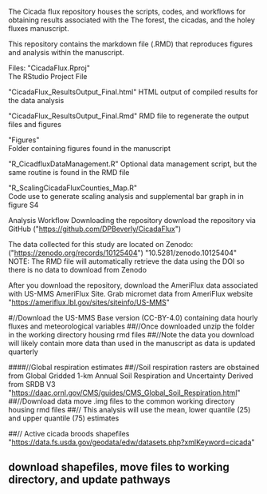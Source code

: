 
The Cicada flux repository houses the scripts, codes, and workflows for obtaining results associated with the The forest, the cicadas, and the holey fluxes manuscript.

This repository contains the markdown file (.RMD) that reproduces figures and analysis within the manuscript.

Files: 
"CicadaFlux.Rproj"  
 The RStudio Project File

"CicadaFlux_ResultsOutput_Final.html" 
 HTML output of compiled results for the data analysis

"CicadaFlux_ResultsOutput_Final.Rmd" 
RMD file to regenerate the output files and figures

"Figures"  
Folder containing figures found in the manuscript

"R_CicadfluxDataManagement.R" 
Optional data management script, but the same routine is found in the RMD file
        
"R_ScalingCicadaFluxCounties_Map.R"   
Code use to generate scaling analysis and supplemental bar graph in in figure S4

Analysis Workflow
Downloading the repository download the repository via GitHub ("https://github.com/DPBeverly/CicadaFlux")

The data collected for this study are located on Zenodo: ("https://zenodo.org/records/10125404")
"10.5281/zenodo.10125404" 
NOTE: The RMD file will automatically retrieve the data using the DOI so there is no data to download from Zenodo

After you download the repository, download the AmeriFlux data associated with US-MMS AmeriFlux Site.
Grab micromet data from AmeriFlux website "https://ameriflux.lbl.gov/sites/siteinfo/US-MMS"

#//Download the US-MMS Base version (CC-BY-4.0) containing data hourly fluxes and meteorological variables
##//Once downloaded unzip the folder in the working directory housing rmd files
##//Note the data you download will likely contain more data than used in the manuscript as data is updated quarterly

####//Global respiration estimates 
##//Soil respiration rasters are obstained from Global Gridded 1-km Annual Soil Respiration and Uncertainty Derived from SRDB V3
"https://daac.ornl.gov/CMS/guides/CMS_Global_Soil_Respiration.html"
##//Download data move .img files to the common working directory housing rmd files
##//  This analysis will use the mean, lower quantile (25) and upper quantile (75) estimates 

##// Active cicada broods shapefiles "https://data.fs.usda.gov/geodata/edw/datasets.php?xmlKeyword=cicada"
##  download shapefiles, move files to working directory, and update pathways
